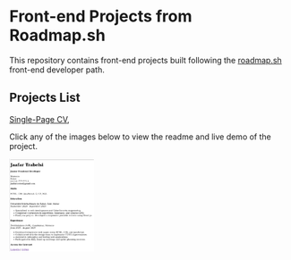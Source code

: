 # Front-end Projects from Roadmap.sh

This repository contains front-end projects built following the [roadmap.sh](https://roadmap.sh/) front-end developer path.

## Projects List

[Single-Page CV](https://roadmap.sh/projects/single-page-cv),

Click any of the images below to view the readme and live demo of the project.

<p align="left">
  <a href=''>
    <img width="30%" src="assets/images/SIngle-Page-CV.png" />
  </a>

